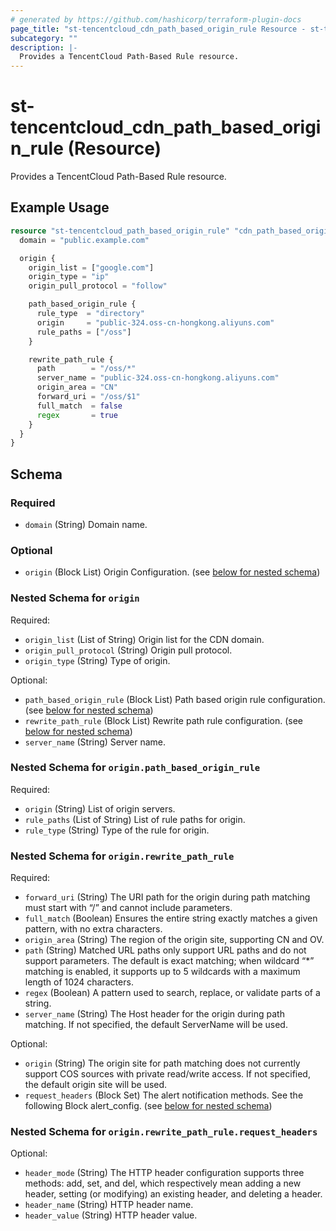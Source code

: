 ```yaml
---
# generated by https://github.com/hashicorp/terraform-plugin-docs
page_title: "st-tencentcloud_cdn_path_based_origin_rule Resource - st-tencentcloud"
subcategory: ""
description: |-
  Provides a TencentCloud Path-Based Rule resource.
---
```


# st-tencentcloud_cdn_path_based_origin_rule (Resource)

Provides a TencentCloud Path-Based Rule resource.

## Example Usage

```terraform
resource "st-tencentcloud_path_based_origin_rule" "cdn_path_based_origin_rule" {
  domain = "public.example.com"

  origin {
    origin_list = ["google.com"]
    origin_type = "ip"
    origin_pull_protocol = "follow"

    path_based_origin_rule {
      rule_type  = "directory"
      origin     = "public-324.oss-cn-hongkong.aliyuns.com"
      rule_paths = ["/oss"]
    }

    rewrite_path_rule {
      path        = "/oss/*"
      server_name = "public-324.oss-cn-hongkong.aliyuns.com"
      origin_area = "CN"
      forward_uri = "/oss/$1"
      full_match  = false
      regex       = true
    }
  }
}
```

<!-- schema generated by tfplugindocs -->
## Schema

### Required

- `domain` (String) Domain name.

### Optional

- `origin` (Block List) Origin Configuration. (see [below for nested schema](#nestedblock--origin))

<a id="nestedblock--origin"></a>
### Nested Schema for `origin`

Required:

- `origin_list` (List of String) Origin list for the CDN domain.
- `origin_pull_protocol` (String) Origin pull protocol.
- `origin_type` (String) Type of origin.

Optional:

- `path_based_origin_rule` (Block List) Path based origin rule configuration. (see [below for nested schema](#nestedblock--origin--path_based_origin_rule))
- `rewrite_path_rule` (Block List) Rewrite path rule configuration. (see [below for nested schema](#nestedblock--origin--rewrite_path_rule))
- `server_name` (String) Server name.

<a id="nestedblock--origin--path_based_origin_rule"></a>
### Nested Schema for `origin.path_based_origin_rule`

Required:

- `origin` (String) List of origin servers.
- `rule_paths` (List of String) List of rule paths for origin.
- `rule_type` (String) Type of the rule for origin.


<a id="nestedblock--origin--rewrite_path_rule"></a>
### Nested Schema for `origin.rewrite_path_rule`

Required:

- `forward_uri` (String) The URI path for the origin during path matching must start with “/” and cannot include parameters.
- `full_match` (Boolean) Ensures the entire string exactly matches a given pattern, with no extra characters.
- `origin_area` (String) The region of the origin site, supporting CN and OV.
- `path` (String) Matched URL paths only support URL paths and do not support parameters. The default is exact matching; when wildcard “*” matching is enabled, it supports up to 5 wildcards with a maximum length of 1024 characters.
- `regex` (Boolean) A pattern used to search, replace, or validate parts of a string.
- `server_name` (String) The Host header for the origin during path matching. If not specified, the default ServerName will be used.

Optional:

- `origin` (String) The origin site for path matching does not currently support COS sources with private read/write access. If not specified, the default origin site will be used.
- `request_headers` (Block Set) The alert notification methods. See the following Block alert_config. (see [below for nested schema](#nestedblock--origin--rewrite_path_rule--request_headers))

<a id="nestedblock--origin--rewrite_path_rule--request_headers"></a>
### Nested Schema for `origin.rewrite_path_rule.request_headers`

Optional:

- `header_mode` (String) The HTTP header configuration supports three methods: add, set, and del, which respectively mean adding a new header, setting (or modifying) an existing header, and deleting a header.
- `header_name` (String) HTTP header name.
- `header_value` (String) HTTP header value.


